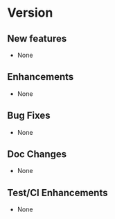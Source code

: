 # Version 

## New features
* None

## Enhancements
* None

## Bug Fixes
* None

## Doc Changes
* None

## Test/CI Enhancements
* None

